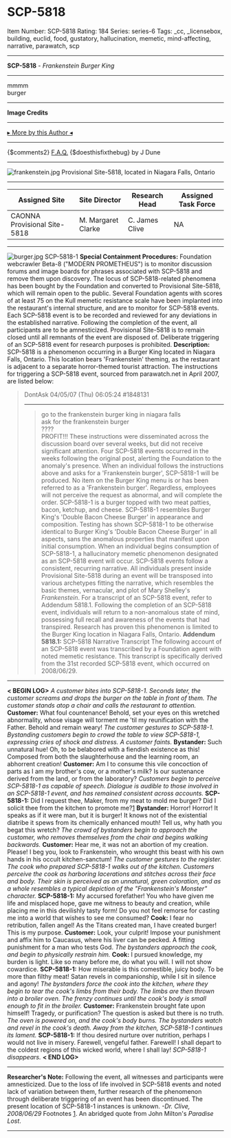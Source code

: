 # SCP-5818
Item Number: SCP-5818
Rating: 184
Series: series-6
Tags: _cc, _licensebox, building, euclid, food, gustatory, hallucination, memetic, mind-affecting, narrative, parawatch, scp

---

**SCP-5818** \- _Frankenstein Burger King_
* * *
mmmm  
burger
* * *
**Image Credits**
* * *
[▸ More by this Author ◂](http://www.scp-wiki.net/dr-dune-s-personnel-file)
* * *
{$comments2}
[F.A.Q.](https://scp-wiki.wikidot.com/component:info-ayers)
{$doesthisfixthebug}
by J Dune
* * *
![frankenstein.jpg](http://scp-wiki.wdfiles.com/local--files/scp-5818/frankenstein.jpg)
Provisional Site-5818, located in Niagara Falls, Ontario
* * *
**Assigned Site** | **Site Director** | **Research Head** | **Assigned Task Force**  
---|---|---|---  
CAONNA Provisional Site-5818 | M. Margaret Clarke | C. James Clive | NA  
* * *
![burger.jpg](http://scp-wiki.wdfiles.com/local--files/scp-5818/burger.jpg)
SCP-5818-1
**Special Containment Procedures:** Foundation webcrawler Beta-8 ("MODERN PROMETHEUS") is to monitor discussion forums and image boards for phrases associated with SCP-5818 and remove them upon discovery.
The locus of SCP-5818-related phenomena has been bought by the Foundation and converted to Provisional Site-5818, which will remain open to the public. Several Foundation agents with scores of at least 75 on the Kull memetic resistance scale have been implanted into the restaurant's internal structure, and are to monitor for SCP-5818 events.
Each SCP-5818 event is to be recorded and reviewed for any deviations in the established narrative. Following the completion of the event, all participants are to be amnesticized. Provisional Site-5818 is to remain closed until all remnants of the event are disposed of.
Deliberate triggering of an SCP-5818 event for research purposes is prohibited.
**Description:** SCP-5818 is a phenomenon occurring in a Burger King located in Niagara Falls, Ontario. This location bears 'Frankenstein' theming, as the restaurant is adjacent to a separate horror-themed tourist attraction. The instructions for triggering a SCP-5818 event, sourced from parawatch.net in April 2007, are listed below:
> DontAsk 04/05/07 (Thu) 06:05:24 #1848131
> * * *
> >go to the frankenstein burger king in niagara falls  
>  >ask for the frankenstein burger  
>  >????  
>  >PROFIT!!!
These instructions were disseminated across the discussion board over several weeks, but did not receive significant attention. Four SCP-5818 events occurred in the weeks following the original post, alerting the Foundation to the anomaly's presence.
When an individual follows the instructions above and asks for a 'Frankenstein burger', SCP-5818-1 will be produced. No item on the Burger King menu is or has been referred to as a 'Frankenstein burger'. Regardless, employees will not perceive the request as abnormal, and will complete the order.
SCP-5818-1 is a burger topped with two meat patties, bacon, ketchup, and cheese. SCP-5818-1 resembles Burger King's 'Double Bacon Cheese Burger' in appearance and composition. Testing has shown SCP-5818-1 to be otherwise identical to Burger King's 'Double Bacon Cheese Burger' in all aspects, sans the anomalous properties that manifest upon initial consumption.
When an individual begins consumption of SCP-5818-1, a hallucinatory memetic phenomenon designated as an SCP-5818 event will occur. SCP-5818 events follow a consistent, recurring narrative. All individuals present inside Provisional Site-5818 during an event will be transposed into various archetypes fitting the narrative, which resembles the basic themes, vernacular, and plot of Mary Shelley's _Frankenstein_. For a transcript of an SCP-5818 event, refer to Addendum 5818.1.
Following the completion of an SCP-5818 event, individuals will return to a non-anomalous state of mind, possessing full recall and awareness of the events that had transpired.
Research has proven this phenomenon is limited to the Burger King location in Niagara Falls, Ontario.
**Addendum 5818.1:** SCP-5818 Narrative Transcript
The following account of an SCP-5818 event was transcribed by a Foundation agent with noted memetic resistance. This transcript is specifically derived from the 31st recorded SCP-5818 event, which occurred on 2008/06/29.
* * *
**< BEGIN LOG>**
_A customer bites into SCP-5818-1. Seconds later, the customer screams and drops the burger on the table in front of them. The customer stands atop a chair and calls the restaurant to attention._
**Customer:** What foul countenance! Behold, set your eyes on this wretched abnormality, whose visage will torment me 'til my reunification with the Father. Behold and remain weary!
_The customer gestures to SCP-5818-1. Bystanding customers begin to crowd the table to view SCP-5818-1, expressing cries of shock and distress. A customer faints._
**Bystander:** Such unnatural hue! Oh, to be belabored with a fiendish existence as this! Composed from both the slaughterhouse and the learning room, an abhorrent creation!
**Customer:** Am I to consume this vile concoction of parts as I am my brother's cow, or a mother's milk? Is our sustenance derived from the land, or from the laboratory?
_Customers begin to perceive SCP-5818-1 as capable of speech. Dialogue is audible to those involved in an SCP-5818-1 event, and has remained consistent across accounts._
**SCP-5818-1:** Did I request thee, Maker, from my meat to mold me burger? Did I solicit thee from the kitchen to promote me?[1](javascript:;)
**Bystander:** Horror! Horror! It speaks as if it were man, but it is burger! It knows not of the existential diatribe it spews from its chemically enhanced mouth! Tell us, why hath you begat this wretch?
_The crowd of bystanders begin to approach the customer, who removes themselves from the chair and begins walking backwards._
**Customer:** Hear me, it was not an abortion of my creation. Please! I beg you, look to Frankenstein, who wrought this beast with his own hands in his occult kitchen-sanctum!
_The customer gestures to the register. The cook who prepared SCP-5818-1 walks out of the kitchen. Customers perceive the cook as harboring lacerations and stitches across their face and body. Their skin is perceived as an unnatural, green coloration, and as a whole resembles a typical depiction of the "Frankenstein's Monster" character._
**SCP-5818-1:** My accursed forefather! You who have given me life and misplaced hope, gave me witness to beauty and creation, while placing me in this devilishly tasty form! Do you not feel remorse for casting me into a world that wishes to see me consumed?
**Cook:** I fear no retribution, fallen angel! As the Titans created man, I have created burger! This is my purpose.
**Customer:** Look, your culprit! Impose your punishment and affix him to Caucasus, where his liver can be pecked. A fitting punishment for a man who tests God.
_The bystanders approach the cook, and begin to physically restrain him._
**Cook:** I pursued knowledge, my burden is light. Like so many before me, do what you will. I will not show cowardice.
**SCP-5818-1:** How miserable is this comestible, juicy body. To be more than filthy meat! Satan revels in companionship, while I sit in silence and agony!
_The bystanders force the cook into the kitchen, where they begin to tear the cook's limbs from their body. The limbs are then thrown into a broiler oven. The frenzy continues until the cook's body is small enough to fit in the broiler._
**Customer:** Frankenstein brought fate upon himself! Tragedy, or purification? The question is asked but there is no truth.
_The oven is powered on, and the cook's body burns. The bystanders watch and revel in the cook's death._
_Away from the kitchen, SCP-5818-1 continues its lament._
**SCP-5818-1:** If thou desired nurture over nutrition, perhaps I would not live in misery. Farewell, vengeful father. Farewell! I shall depart to the coldest regions of this wicked world, where I shall lay!
_SCP-5818-1 disappears._
**< END LOG>**
* * *
**Researcher's Note:** Following the event, all witnesses and participants were amnesticized. Due to the loss of life involved in SCP-5818 events and noted lack of variation between them, further research of the phenomenon through deliberate triggering of an event has been discontinued. The present location of SCP-5818-1 instances is unknown.
_-Dr. Clive, 2008/06/29_
Footnotes
[1](javascript:;). An abridged quote from John Milton's _Paradise Lost_.
* * *